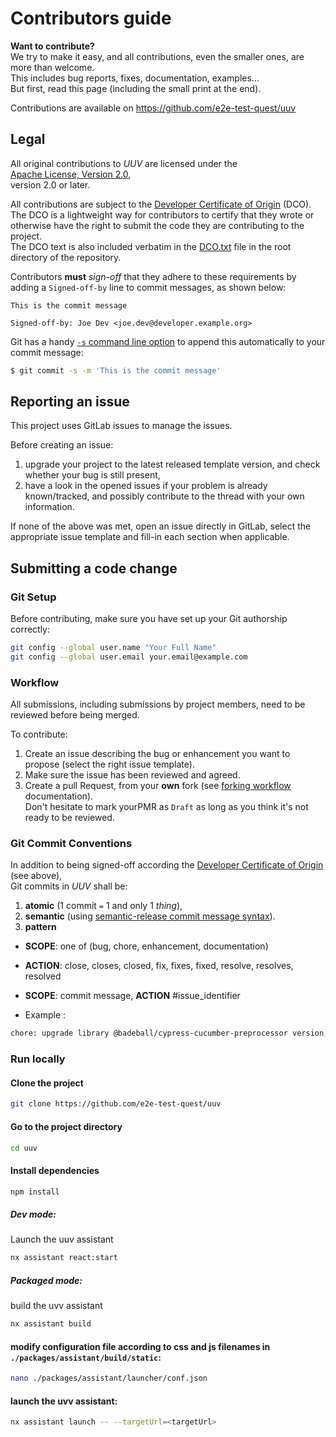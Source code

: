 
# Contributors guide

**Want to contribute?**  
We try to make it easy, and all contributions, even the smaller ones, are more than welcome.  
This includes bug reports, fixes, documentation, examples...  
But first, read this page (including the small print at the end).

Contributions are available on https://github.com/e2e-test-quest/uuv

## Legal

All original contributions to _UUV_ are licensed under the  
[Apache License, Version 2.0](https://www.apache.org/licenses/LICENSE-2.0),  
version 2.0 or later.

All contributions are subject to the [Developer Certificate of Origin](https://developercertificate.org/) (DCO).  
The DCO is a lightweight way for contributors to certify that they wrote or otherwise have the right to submit the code they are contributing to the project.  
The DCO text is also included verbatim in the [DCO.txt](DCO.txt) file in the root directory of the repository.

Contributors **must** _sign-off_ that they adhere to these requirements by adding a `Signed-off-by` line to commit messages, as shown below:

```text  
This is the commit message  
  
Signed-off-by: Joe Dev <joe.dev@developer.example.org>  
```  

Git has a handy [`-s` command line option](https://git-scm.com/docs/git-commit#Documentation/git-commit.txt---signoff) to append this automatically to your commit message:

```bash  
$ git commit -s -m 'This is the commit message'
```  

## Reporting an issue

This project uses GitLab issues to manage the issues.

Before creating an issue:

1. upgrade your project to the latest released template version, and check whether your bug is still present,
2. have a look in the opened issues if your problem is already known/tracked, and possibly contribute to the thread with your own information.

If none of the above was met, open an issue directly in GitLab, select the appropriate issue template and fill-in each section when applicable.

## Submitting a code change

### Git Setup

Before contributing, make sure you have set up your Git authorship correctly:

```bash  
git config --global user.name "Your Full Name"
git config --global user.email your.email@example.com
```  

### Workflow

All submissions, including submissions by project members, need to be reviewed before being merged.

To contribute:

1. Create an issue describing the bug or enhancement you want to propose (select the right issue template).
2. Make sure the issue has been reviewed and agreed.
3. Create a pull Request, from your **own** fork (see [forking workflow](https://docs.github.com/en/get-started/quickstart/fork-a-repo) documentation).  
   Don't hesitate to mark yourPMR as `Draft` as long as you think it's not ready to be reviewed.

### Git Commit Conventions

In addition to being signed-off according the [Developer Certificate of Origin](https://developercertificate.org/) (see above),  
Git commits in _UUV_ shall be:

1. **atomic** (1 commit `=` 1 and only 1 _thing_),
2. **semantic** (using [semantic-release commit message syntax](https://semantic-release.gitbook.io/semantic-release/#commit-message-format)).
3. **pattern**
- **SCOPE**: one of (bug, chore, enhancement, documentation)
- **ACTION**: close, closes, closed, fix, fixes, fixed, resolve, resolves, resolved

- **SCOPE**: commit message, **ACTION** #issue_identifier
- Example :
```bash  
chore: upgrade library @badeball/cypress-cucumber-preprocessor version, fixes #51
```

### Run locally
#### Clone the project
```bash  
git clone https://github.com/e2e-test-quest/uuv
```  

#### Go to the project directory

```bash  
cd uuv
```  

#### Install dependencies
```bash  
npm install
```  

##### **Dev mode:**
Launch the uuv assistant

```bash  
nx assistant react:start
```  

##### **Packaged mode:**
build the uvv assistant
```bash  
nx assistant build
```  
#### modify configuration file according to css and js filenames in `./packages/assistant/build/static`:
```bash  
nano ./packages/assistant/launcher/conf.json
```  

#### launch the uvv assistant:
```bash  
nx assistant launch -- --targetUrl=<targetUrl>
``` 


